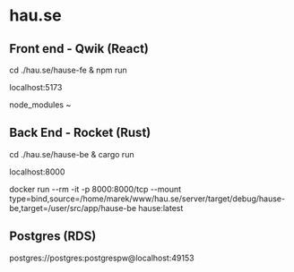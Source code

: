 # hau.se
 
## Front end - Qwik (React)

cd ./hau.se/hause-fe & npm run

localhost:5173

node_modules ~ 

## Back End - Rocket (Rust)

cd ./hau.se/hause-be & cargo run

localhost:8000

docker run --rm -it -p 8000:8000/tcp --mount type=bind,source=/home/marek/www/hau.se/server/target/debug/hause-be,target=/user/src/app/hause-be hause:latest

## Postgres (RDS)

postgres://postgres:postgrespw@localhost:49153